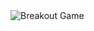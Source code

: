 <picture>
  <source
    media="(prefers-color-scheme: dark)"
    srcset="https://raw.githubusercontent.com/adamx4566/github-breakout/refs/heads/github-breakout/images/breakout-dark.svg"
  />
  <source
    media="(prefers-color-scheme: light)"
    srcset="https://raw.githubusercontent.com/adamx4566/github-breakout/refs/heads/github-breakout/images/breakout-light.svg"
  />
  <img alt="Breakout Game" src="https://raw.githubusercontent.com/adamx4566/github-breakout/refs/heads/github-breakout/images/breakout-light.svg" />
</picture>
